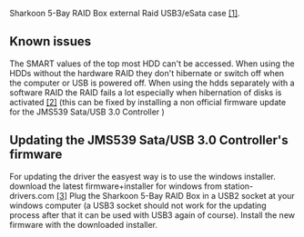 Sharkoon 5-Bay RAID Box external Raid USB3/eSata case [[1]](http://www.sharkoon.com/?q=en/node/1809).

## Known issues

The SMART values of the top most HDD can't be accessed. When using the HDDs without the hardware RAID they don't hibernate or switch off when the computer or USB is powered off. When using the hdds separately with a software RAID the RAID fails a lot especially when hibernation of disks is activated [[2]](https://lycabettus.wordpress.com/2012/01/26/a-softraid-setup-in-osx-lion-using-the-sharkoon-esata-enclosure/) (this can be fixed by installing a non official firmware update for the JMS539 Sata/USB 3.0 Controller )

## Updating the JMS539 Sata/USB 3.0 Controller's firmware

For updating the driver the easyest way is to use the windows installer. download the latest firmware+installer for windows from station-drivers.com [[3]](http://www.station-drivers.com/index.php/downloads/Drivers/Jmicron/JMS539-Sata-USB-3.0-Controller/JMS-539-Firmware-Version-255.31.3.41.22/) Plug the Sharkoon 5-Bay RAID Box in a USB2 socket at your windows computer (a USB3 socket should not work for the updating process after that it can be used with USB3 again of course). Install the new firmware with the downloaded installer.